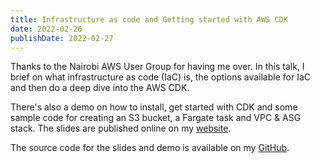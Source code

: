 ```yaml
---
title: Infrastructure as code and Getting started with AWS CDK
date: 2022-02-26
publishDate: 2022-02-27
---
```


Thanks to the Nairobi AWS User Group for having me over. In this talk, I brief on what infrastructure as code (IaC) is, the options available for IaC and then do a deep dive into the AWS CDK. 

There's also a demo on how to install, get started with CDK and some sample code for creating an S3 bucket, a Fargate task and VPC & ASG stack. The slides are published online on my [website](https://slides.sathyasays.com/aws-fargate-ec2). 

The source code for the slides and demo is available on my [GitHub](https://github.com/SathyaBhat/talks-slides/tree/main/infra-as-code-awsug-nairobi).
